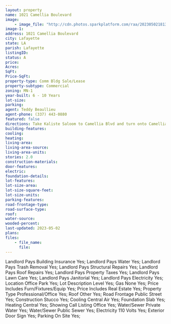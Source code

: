 ```yaml
---
layout: property
name: 1021 Camellia Boulevard
image:
    - image_file: "http://cdn.photos.sparkplatform.com/raa/20230502181332436383000000.jpg"
image-1:
address: 1021 Camellia Boulevard
city: Lafayette
state: LA
parish: Lafayette
listingID: 
status: A
price: 
Acres: 
SqFt: 
Price-SqFt: 
property-type: Comm Bldg Sale/Lease
property-subtype: Commercial
zoning: MN-1
year-built: 6 - 10 Years
lot-size: 
parking: 
agent: Teddy Beaullieu
agent-phone: (337) 443-0880
featured: false
directions: Take Kaliste Saloom to Camellia Blvd and turn onto Camellia Blvd north into River Ranch the building will be on your right just before Ruffino's.
building-features: 
cooling: 
heating: 
living-area: 
living-area-source: 
living-area-units: 
stories: 2.0
construction-materials: 
door-features: 
electric: 
foundation-details: 
lot-features: 
lot-size-area: 
lot-size-square-feet: 
lot-size-units: 
parking-features: 
road-frontage-type: 
road-surface-type: 
roof: 
water-source: 
wooded-percent: 
last-updated: 2023-05-02
plans: 
files:
    - file_name:
      file:
---
```

Landlord Pays	Building Insurance	Yes;
Landlord Pays	Water	Yes;
Landlord Pays	Trash Removal	Yes;
Landlord Pays	Structural Repairs	Yes;
Landlord Pays	Roof Repairs	Yes;
Landlord Pays	Property Taxes	Yes;
Landlord Pays	Lawn Care	Yes;
Landlord Pays	Janitorial	Yes;
Landlord Pays	Electricity	Yes;
Location	Office Park	Yes;
Lot Description	Level	Yes;
Gas	None	Yes;
Price Includes	Furn/Fixtures/Equip	Yes;
Price Includes	Real Estate	Yes;
Property Type	Professional/Office	Yes;
Roof	Other	Yes;
Road Frontage	Public Street	Yes;
Construction	Stucco	Yes;
Cooling	Central Air	Yes;
Foundation	Slab	Yes;
Heating	Central	Yes;
Showing	Call Listing Office	Yes;
Water/Sewer	Private Water	Yes;
Water/Sewer	Public Sewer	Yes;
Electricity	110 Volts	Yes;
Exterior	Door Sign	Yes;
Parking	On Site	Yes;

